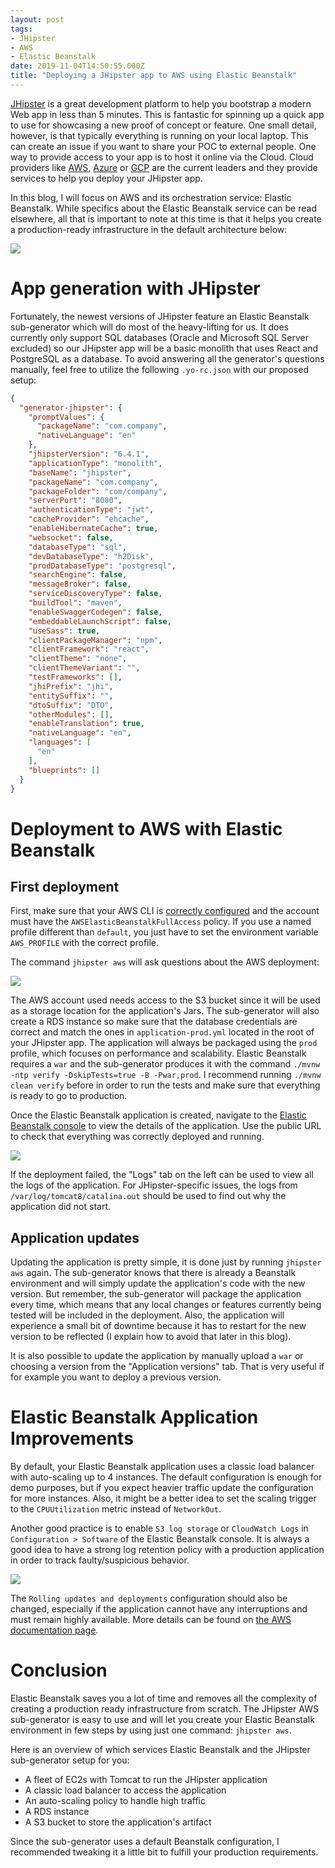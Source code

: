 ```yaml
---
layout: post
tags:
- JHipster
- AWS
- Elastic Beanstalk
date: 2019-11-04T14:50:55.000Z
title: "Deploying a JHipster app to AWS using Elastic Beanstalk"
---
```


[JHipster](https://www.jhipster.tech/) is a great development platform to help you bootstrap a modern Web app in less than 5 minutes. This is fantastic for spinning up a quick app to use for showcasing a new proof of concept or feature. One small detail, however, is that typically everything is running on your local laptop. This can create an issue if you want to share your POC to external people. One way to provide access to your app is to host it online via the Cloud. Cloud providers like [AWS](https://aws.amazon.com/), [Azure](https://azure.microsoft.com) or [GCP](https://cloud.google.com/) are the current leaders and they provide services to help you deploy your JHipster app.

In this blog, I will focus on AWS and its orchestration service:  Elastic Beanstalk. While specifics about the Elastic Beanstalk service can be read elsewhere, all that is important to note at this time is that it helps you create a production-ready infrastructure in the default architecture below:

![](https://raw.githubusercontent.com/ippontech/blog-usa/master/images/2019/11/diagram-eb.png)

# App generation with JHipster

Fortunately, the newest versions of JHipster feature an Elastic Beanstalk sub-generator which will do most of the heavy-lifting for us. It does currently only support SQL databases (Oracle and Microsoft SQL Server excluded) so our JHipster app will be a basic monolith that uses React and PostgreSQL as a database. To avoid answering all the generator's questions manually, feel free to utilize the following `.yo-rc.json` with our proposed setup:

```json
{
  "generator-jhipster": {
    "promptValues": {
      "packageName": "com.company",
      "nativeLanguage": "en"
    },
    "jhipsterVersion": "6.4.1",
    "applicationType": "monolith",
    "baseName": "jhipster",
    "packageName": "com.company",
    "packageFolder": "com/company",
    "serverPort": "8080",
    "authenticationType": "jwt",
    "cacheProvider": "ehcache",
    "enableHibernateCache": true,
    "websocket": false,
    "databaseType": "sql",
    "devDatabaseType": "h2Disk",
    "prodDatabaseType": "postgresql",
    "searchEngine": false,
    "messageBroker": false,
    "serviceDiscoveryType": false,
    "buildTool": "maven",
    "enableSwaggerCodegen": false,
    "embeddableLaunchScript": false,
    "useSass": true,
    "clientPackageManager": "npm",
    "clientFramework": "react",
    "clientTheme": "none",
    "clientThemeVariant": "",
    "testFrameworks": [],
    "jhiPrefix": "jhi",
    "entitySuffix": "",
    "dtoSuffix": "DTO",
    "otherModules": [],
    "enableTranslation": true,
    "nativeLanguage": "en",
    "languages": [
      "en"
    ],
    "blueprints": []
  }
}
```

# Deployment to AWS with Elastic Beanstalk

## First deployment

First, make sure that your AWS CLI is [correctly configured](https://docs.aws.amazon.com/cli/latest/userguide/cli-chap-configure.html#cli-quick-configuration) and the account must have the `AWSElasticBeanstalkFullAccess` policy. If you use a named profile different than `default`, you just have to set the environment variable `AWS_PROFILE` with the correct profile.

The command `jhipster aws` will ask questions about the AWS deployment:

![](https://raw.githubusercontent.com/ippontech/blog-usa/master/images/2019/11/jhipster-aws.png)

The AWS account used needs access to the S3 bucket since it will be used as a storage location for the application's Jars. The sub-generator will also create a RDS instance so make sure that the database credentials are correct and match the ones in `application-prod.yml` located in the root of your JHipster app. The application will always be packaged using the `prod` profile, which focuses on performance and scalability. Elastic Beanstalk requires a `war` and the sub-generator produces it with the command `./mvnw -ntp verify -DskipTests=true -B -Pwar,prod`. I recommend running `./mvnw clean verify` before in order to run the tests and make sure that everything is ready to go to production.

Once the Elastic Beanstalk application is created, navigate to the [Elastic Beanstalk console](https://console.aws.amazon.com/elasticbeanstalk/home) to view the details of the application. Use the public URL to check that everything was correctly deployed and running.

![](https://raw.githubusercontent.com/ippontech/blog-usa/master/images/2019/11/eb-url.png)

If the deployment failed, the "Logs" tab on the left can be used to view all the logs of the application. For JHipster-specific issues, the logs from `/var/log/tomcat8/catalina.out` should be used to find out why the application did not start.

## Application updates

Updating the application is pretty simple, it is done just by running `jhipster aws` again. The sub-generator knows that there is already a Beanstalk environment and will simply update the application's code with the new version. But remember, the sub-generator will package the application every time, which means that any local changes or features currently being tested will be included in the deployment. Also, the application will experience a small bit of downtime because it has to restart for the new version to be reflected (I explain how to avoid that later in this blog).

It is also possible to update the application by manually upload a `war` or choosing a version from the "Application versions" tab. That is very useful if for example you want to deploy a previous version.

# Elastic Beanstalk Application Improvements

By default, your Elastic Beanstalk application uses a classic load balancer with auto-scaling up to 4 instances. The default configuration is enough for demo purposes, but if you expect heavier traffic update the configuration for more instances. Also, it might be a better idea to set the scaling trigger to the `CPUUtilization` metric instead of `NetworkOut`.

Another good practice is to enable `S3 log storage` or `CloudWatch Logs` in `Configuration > Software` of the Elastic Beanstalk console. It is always a good idea to have a strong log retention policy with a production application in order to track faulty/suspicious behavior.

![](https://raw.githubusercontent.com/ippontech/blog-usa/master/images/2019/11/eb-configuration.png) 

The `Rolling updates and deployments` configuration should also be changed, especially if the application cannot have any interruptions and must remain highly available. More details can be found on [the AWS documentation page](https://docs.aws.amazon.com/elasticbeanstalk/latest/dg/using-features.rolling-version-deploy.html?icmpid=docs_elasticbeanstalk_console).

# Conclusion

Elastic Beanstalk saves you a lot of time and removes all the complexity of creating a production ready infrastructure from scratch. The JHipster AWS sub-generator is easy to use and will let you create your Elastic Beanstalk environment in few steps by using just one command: `jhipster aws`.

Here is an overview of which services Elastic Beanstalk and the JHipster sub-generator setup for you:
- A fleet of EC2s with Tomcat to run the JHipster application
- A classic load balancer to access the application
- An auto-scaling policy to handle high traffic
- A RDS instance
- A S3 bucket to store the application's artifact

Since the sub-generator uses a default Beanstalk configuration, I recommended tweaking it a little bit to fulfill your production requirements.
